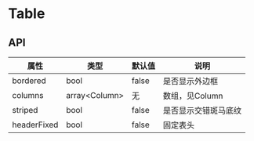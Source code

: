 # Table

## API 
| 属性 | 类型 | 默认值 | 说明 |
| --- | --- | --- | --- |
| bordered | bool | false | 是否显示外边框 |
| columns | array&lt;Column> | 无 | 数组，见Column |
| striped | bool | false | 是否显示交错斑马底纹 |
| headerFixed | bool | false | 固定表头 |

<example />